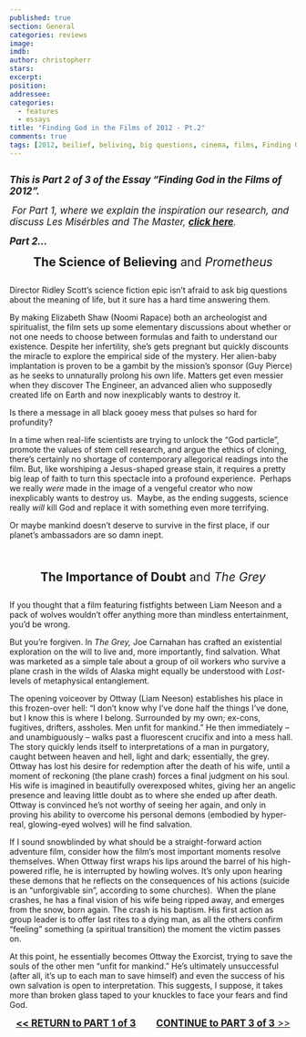 ```yaml
---
published: true
section: General
categories: reviews
image: 
imdb: 
author: christopherr
stars: 
excerpt: 
position: 
addressee: 
categories:
  - features
  - essays
title: "Finding God in the Films of 2012 - Pt.2"
comments: true
tags: [2012, beilief, beliving, big questions, cinema, films, Finding God, Prometheus, science, spirit, spiritual, The Sessions, Uncategorized]
---
```

<div><p><span class="full-image-block ssNonEditable"><span><a href="/letters/2013/2/18/finding-god-in-the-films-of-2012-pt2.html"><img src="http://static.squarespace.com/static/5005f6bcc4aa41161b33e89e/5329cf1fe4b07c068ebf74de/5329cf1fe4b07c068ebf77c4/1361222074603/Finding%20God2.jpg" alt="" /></a></span></span></p>
<p><em><strong><span style="font-size:120%;">This is Part 2 of 3 of the Essay &#8220;Finding God in the Films of 2012&#8221;. </span></strong></em></p>
<p><em><strong><span style="font-size:120%;">&nbsp;</span></strong><span style="font-size:120%;">For Part 1, where we explain the inspiration our research, and discuss Les Mis&eacute;rbles and The Master, <a href="/letters/2013/2/18/finding-god-in-the-films-of-2012-pt-1.html"><strong>click here</strong></a>.</span><strong><span style="font-size:120%;">&nbsp;</span></strong></em></p>
<p><em><strong><span style="font-size:120%;">Part 2&#8230;<br /></span></strong></em></p>
<p style="text-align:center;"><span style="font-size:150%;"><strong>The Science of Believing</strong> and <em>Prometheus</em></span></p>
<p style="text-align:center;"><span style="font-size:150%;"><em><span class="full-image-float-left ssNonEditable"><img src="http://static.squarespace.com/static/5005f6bcc4aa41161b33e89e/5329cf1fe4b07c068ebf74de/5329cf20e4b07c068ebf7c29/1361222586933/Prometheus%20and%20God.jpg" alt="" /></span><br /></em></span></p>
<p>Director Ridley Scott&rsquo;s science fiction epic isn&rsquo;t afraid to ask big questions about the meaning of life, but it sure has a hard time answering them.</p>
<p>By making Elizabeth Shaw (Noomi Rapace) both an archeologist and spiritualist, the film sets up some elementary discussions about whether or not one needs to choose between formulas and faith to understand our existence. Despite her infertility, she&rsquo;s gets pregnant but quickly discounts the miracle to explore the empirical side of the mystery. Her alien-baby implantation is proven to be a gambit by the mission&rsquo;s sponsor (Guy Pierce) as he seeks to unnaturally prolong his own life. Matters get even messier when they discover The Engineer, an advanced alien who supposedly created life on Earth and now inexplicably wants to destroy it.</p>
<p>Is there a message in all black gooey mess that pulses so hard for profundity?</p>
<p>In a time when real-life scientists are trying to unlock the &ldquo;God particle&rdquo;, promote the values of stem cell research, and argue the ethics of cloning, there&rsquo;s certainly no shortage of contemporary allegorical readings into the film. But, like worshiping a Jesus-shaped grease stain, it requires a pretty big leap of faith to turn this spectacle into a profound experience.&nbsp; Perhaps we really <em>were</em> made in the image of a vengeful creator who now inexplicably wants to destroy us.&nbsp; Maybe, as the ending suggests, science really <em>will</em> kill God and replace it with something even more terrifying.</p>
<p>Or maybe mankind doesn&rsquo;t deserve to survive in the first place, if our planet&#8217;s ambassadors are so damn inept.</p>
<p><span style="font-size:150%;"><br /></span></p>
<p style="text-align:center;"><span style="font-size:150%;"><strong>The Importance of Doubt</strong> and <em>The Grey</em></span></p>
<p><span class="full-image-block ssNonEditable"><img src="http://static.squarespace.com/static/5005f6bcc4aa41161b33e89e/5329cf1fe4b07c068ebf74de/5329cf20e4b07c068ebf7c2a/1361222916697/The%20Grey%20and%20God.jpg" alt="" /></span></p>
<p>If you thought that a film featuring fistfights between Liam Neeson and a pack of wolves wouldn&rsquo;t offer anything more than mindless entertainment, you&rsquo;d be wrong.</p>
<p>But you&rsquo;re forgiven. In <em>The Grey,</em> Joe Carnahan has crafted an existential exploration on the will to live and, more importantly, find salvation. What was marketed as a simple tale about a group of oil workers who survive a plane crash in the wilds of Alaska might equally be understood with <em>Lost</em>-levels of metaphysical entanglement.</p>
<p>The opening voiceover by Ottway (Liam Neeson) establishes his place in this frozen-over hell: &ldquo;I don&rsquo;t know why I&rsquo;ve done half the things I&rsquo;ve done, but I know this is where I belong. Surrounded by my own; ex-cons, fugitives, drifters, assholes. Men unfit for mankind.&rdquo; He then immediately &ndash; and unambiguously &ndash; walks past a fluorescent crucifix and into a mess hall.&nbsp; The story quickly lends itself to interpretations of a man in purgatory, caught between heaven and hell, light and dark; essentially, the grey. Ottway has lost his desire for redemption after the death of his wife, until a moment of reckoning (the plane crash) forces a final judgment on his soul.&nbsp; His wife is imagined in beautifully overexposed whites, giving her an angelic presence and leaving little doubt as to where she ended up after death.&nbsp; Ottway is convinced he&rsquo;s not worthy of seeing her again, and only in proving his ability to overcome his personal demons (embodied by hyper-real, glowing-eyed wolves) will he find salvation.&nbsp;</p>
<p>If I sound snowblinded by what should be a straight-forward action adventure film, consider how the film&rsquo;s most important moments resolve themselves. When Ottway first wraps his lips around the barrel of his high-powered rifle, he is interrupted by howling wolves. It&rsquo;s only upon hearing these demons that he reflects on the consequences of his actions (suicide is an &ldquo;unforgivable sin&rdquo;, according to some churches).&nbsp; When the plane crashes, he has a final vision of his wife being ripped away, and emerges from the snow, born again. The crash is his baptism. His first action as group leader is to offer last rites to a dying man, as all the others confirm &ldquo;feeling&rdquo; something (a spiritual transition) the moment the victim passes on.&nbsp;</p>
<p>At this point, he essentially becomes Ottway the Exorcist, trying to save the souls of the other men &ldquo;unfit for mankind.&rdquo; He&rsquo;s ultimately unsuccessful (after all, it&rsquo;s up to each man to save himself) and even the success of his own salvation is open to interpretation. This suggests, I suppose, it takes more than broken glass taped to your knuckles to face your fears and find God.</p>
<p style="text-align:center;"><span style="font-size:120%;"><strong><a href="/letters/2013/2/18/finding-god-in-the-films-of-2012-pt-1.html">&lt;&lt; </a><a href="/letters/2013/2/18/finding-god-in-the-films-of-2012-pt-1.html">RETURN to PART 1 of 3</a>&nbsp;&nbsp;&nbsp;&nbsp;&nbsp;&nbsp;&nbsp;&nbsp; <a href="/letters/2013/2/18/finding-god-in-the-films-of-2012-pt-3.html">CONTINUE to PART 3 of 3</a></strong><a href="/letters/2013/2/18/finding-god-in-the-films-of-2012-pt-3.html"> &gt;&gt;</a><br /></span></p></div>
